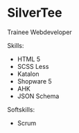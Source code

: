 # SilverTee

Trainee Webdeveloper

Skills:
- HTML 5
- SCSS Less
- Katalon
- Shopware 5
- AHK
- JSON Schema


Softskills:
- Scrum

